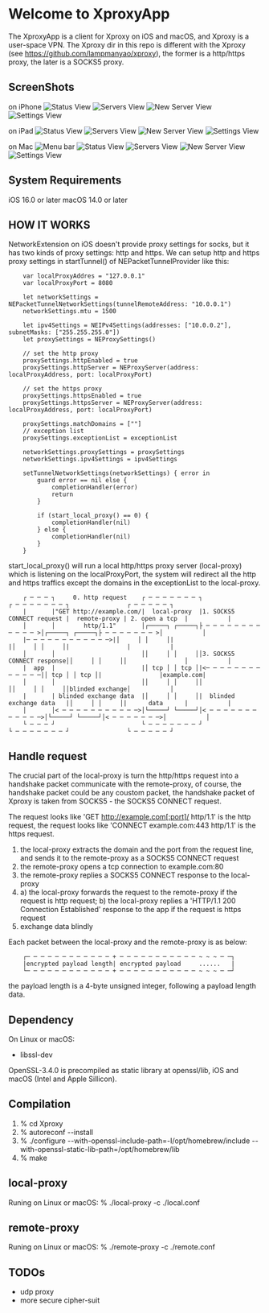 Welcome to XproxyApp
====================

The XproxyApp is a client for Xproxy on iOS and macOS, and Xproxy is a user-space VPN.
The Xproxy dir in this repo is different with the Xproxy (see https://github.com/lampmanyao/xproxy),
the former is a http/https proxy, the later is a SOCKS5 proxy.

ScreenShots
-----------
on iPhone
![Status View](./ScreenShots/status_view_iPhone.PNG)
![Servers View](./ScreenShots/servers_view_iPhone.PNG)
![New Server View](./ScreenShots/new_server_view_iPhone.PNG)
![Settings View](./ScreenShots/settings_view_iPhone.PNG)

on iPad
![Status View](./ScreenShots/status_view_iPad.PNG)
![Servers View](./ScreenShots/servers_view_iPad.PNG)
![New Server View](./ScreenShots/new_server_view_iPad.PNG)
![Settings View](./ScreenShots/settings_view_iPad.PNG)

on Mac
![Menu bar](./ScreenShots/menu_bar_app.png)
![Status View](./ScreenShots/status_view_mac.png)
![Servers View](./ScreenShots/servers_view_mac.png)
![New Server View](./ScreenShots/new_server_view_mac.png)
![Settings View](./ScreenShots/settings_view_mac.png)



System Requirements
-------------------
iOS 16.0 or later
macOS 14.0 or later

HOW IT WORKS
------------

NetworkExtension on iOS doesn't provide proxy settings for socks, but it has two kinds of
proxy settings: http and https. We can setup http and https proxy settings in startTunnel()
of NEPacketTunnelProvider like this:

        var localProxyAddres = "127.0.0.1"
        var localProxyPort = 8080

        let networkSettings = NEPacketTunnelNetworkSettings(tunnelRemoteAddress: "10.0.0.1")
        networkSettings.mtu = 1500

        let ipv4Settings = NEIPv4Settings(addresses: ["10.0.0.2"], subnetMasks: ["255.255.255.0"])
        let proxySettings = NEProxySettings()

        // set the http proxy
        proxySettings.httpEnabled = true
        proxySettings.httpServer = NEProxyServer(address: localProxyAddress, port: localProxyPort)

        // set the https proxy
        proxySettings.httpsEnabled = true
        proxySettings.httpsServer = NEProxyServer(address: localProxyAddress, port: localProxyPort)

        proxySettings.matchDomains = [""]
        // exception list
        proxySettings.exceptionList = exceptionList

        networkSettings.proxySettings = proxySettings
        networkSettings.ipv4Settings = ipv4Settings

        setTunnelNetworkSettings(networkSettings) { error in
            guard error == nil else {
                completionHandler(error)
                return
            }

            if (start_local_proxy() == 0) {
                completionHandler(nil)
            } else {
                completionHandler(nil)
            }
        }

start_local_proxy() will run a local http/https proxy server (local-proxy) which is listening on the localProxyPort,
the system will redirect all the http and https traffics except the domains in the exceptionList to the local-proxy.

        ┌ ─ ─ ─ ┐     0. http request    ┌ ─ ─ ─ ─ ─ ─ ─ ┐                          ┌ ─ ─ ─ ─ ─ ─ ─ ┐                ┌ ─ ─ ─ ─ ─ ┐
        |       |"GET http://example.com/|  local-proxy  |1. SOCKS5 CONNECT request |  remote-proxy | 2. open a tcp  |           |
        │       │        http/1.1"       │┌─────┐ ┌─────┐├ ─ ─ ─ ─ ─ ─ ─ ─ ─ ─ ─ ─ >│┌─────┐ ┌─────┐├ ─ ─ ─ ─ ─ ─ ─ >│           │
        |─ ─ ─ ─ ─ ─ ─ ─ ─ ─ ─ ─>|│     │ │     │|                          |│     │ │     │|                |           |
        │       │                        ││     │ │     ││3. SOCKS5 CONNECT response││     │ │     ││                │           │
        |  app  |                        |│ tcp │ │ tcp │|<─ ─ ─ ─ ─ ─ ─ ─ ─ ─ ─ ─ ─|│ tcp │ │ tcp │|                |example.com|
        │       │                        ││     │ │     ││                          ││     │ │     ││blinded exchange│           │
        |       | blinded exchange data  |│     │ │     │|  blinded exchange data   |│     │ │     │|      data      |           |
        │       │< ─ ─ ─ ─ ─ ─ ─ ─ ─ ─ ─>│└─────┘ └─────┘│< ─ ─ ─ ─ ─ ─ ─ ─ ─ ─ ─ ─>│└─────┘ └─────┘│< ─ ─ ─ ─ ─ ─ ─>│           │
        └ ─ ─ ─ ┘                        └ ─ ─ ─ ─ ─ ─ ─ ┘                          └ ─ ─ ─ ─ ─ ─ ─ ┘                └ ─ ─ ─ ─ ─ ┘


Handle request
--------------

The crucial part of the local-proxy is turn the http/https request into a handshake packet communicate with the remote-proxy,
of course, the handshake packet could be any coustom packet, the handshake packet of Xproxy is taken from SOCKS5 - the SOCKS5 CONNECT request.

The request looks like 'GET http://example.com[:port]/ http/1.1' is the http request,
the request looks like 'CONNECT example.com:443 http/1.1' is the https request.

1. the local-proxy extracts the domain and the port from the request line, and sends it to the remote-proxy as a SOCKS5 CONNECT request
2. the remote-proxy opens a tcp connection to example.com:80
3. the remote-proxy replies a SOCKS5 CONNECT response to the local-proxy
4. a) the local-proxy forwards the request to the remote-proxy if the request is http request;
   b) the local-proxy replies a 'HTTP/1.1 200 Connection Established' response to the app if the request is https request
5. exchange data blindly

Each packet between the local-proxy and the remote-proxy is as below:

        ┌─ ─ ─ ─ ─ ─ ─ ─ ─ ─ ─ ─ + ─ ─ ─ ─ ─ ─ ─ ─ ─ ─ ─ ~ ~ ~ ─ ─┐
        |encrypted payload length| encrypted payload     ......   |
        └─ ─ ─ ─ ─ ─ ─ ─ ─ ─ ─ ─ + ─ ─ ─ ─ ─ ─ ─ ─ ─ ─ ─ ~ ~ ~ ─ ─┘
the payload length is a 4-byte unsigned integer, following a payload length data.


Dependency
----------
On Linux or macOS:
- libssl-dev

OpenSSL-3.4.0 is precompiled as static library at openssl/lib, iOS and macOS (Intel and Apple Sillicon).

Compilation
-----------

1. % cd Xproxy
2. % autoreconf --install
3. % ./configure --with-openssl-include-path=-I/opt/homebrew/include --with-openssl-static-lib-path=/opt/homebrew/lib
4. % make


local-proxy
-----------

Runing on Linux or macOS:
% ./local-proxy -c ./local.conf


remote-proxy
------------

Runing on Linux or macOS:
% ./remote-proxy -c ./remote.conf


TODOs
-----

- udp proxy
- more secure cipher-suit

